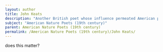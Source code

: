 ```yaml
---
layout: author
title: John Keats
description: "Another British poet whose influence permeated American poetry, Keats's nature imagery and themes of beauty and transience found a receptive audience in 19th-century America."
subject: "American Nature Poets (19th century)"
parent: American Nature Poets (19th century)
permalink: /American Nature Poets (19th century)/John Keats/
---
```


does this matter?
